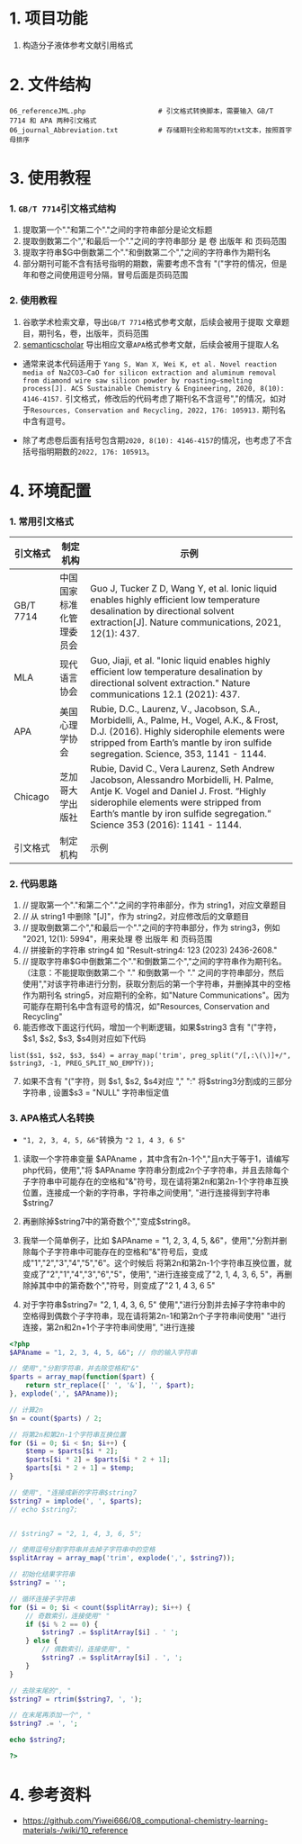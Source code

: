 # 1. 项目功能

1. 构造分子液体参考文献引用格式

# 2. 文件结构

```
06_referenceJML.php                  # 引文格式转换脚本，需要输入 GB/T 7714 和 APA 两种引文格式
06_journal_Abbreviation.txt          # 存储期刊全称和简写的txt文本，按照首字母排序
```

# 3. 使用教程

### 1. `GB/T 7714`引文格式结构

1. 提取第一个"."和第二个"."之间的字符串部分是论文标题
2. 提取倒数第二个","和最后一个"."之间的字符串部分 是 卷 出版年 和 页码范围
3. 提取字符串$G中倒数第二个"."和倒数第二个","之间的字符串作为期刊名
4. 部分期刊可能不含有括号指明的期数，需要考虑不含有 "("字符的情况，但是年和卷之间使用逗号分隔，冒号后面是页码范围


### 2. 使用教程

1. 谷歌学术检索文章，导出`GB/T 7714`格式参考文献，后续会被用于提取 文章题目，期刊名，卷，出版年，页码范围
2. [semanticscholar](https://www.semanticscholar.org/) 导出相应文章`APA`格式参考文献，后续会被用于提取人名

- 通常来说本代码适用于 `Yang S, Wan X, Wei K, et al. Novel reaction media of Na2CO3–CaO for silicon extraction and aluminum removal from diamond wire saw silicon powder by roasting–smelting process[J]. ACS Sustainable Chemistry & Engineering, 2020, 8(10): 4146-4157.` 引文格式，修改后的代码考虑了期刊名不含逗号","的情况，如对于`Resources, Conservation and Recycling, 2022, 176: 105913.` 期刊名中含有逗号。

- 除了考虑卷后面有括号包含期`2020, 8(10): 4146-4157`的情况，也考虑了不含括号指明期数的`2022, 176: 105913`。



# 4. 环境配置

### 1. 常用引文格式


| 引文格式   | 制定机构   | 示例   |
|-------|-------|-------|
| GB/T 7714 | 中国国家标准化管理委员会 | Guo J, Tucker Z D, Wang Y, et al. Ionic liquid enables highly efficient low temperature desalination by directional solvent extraction[J]. Nature communications, 2021, 12(1): 437. |
| MLA | 现代语言协会 | Guo, Jiaji, et al. "Ionic liquid enables highly efficient low temperature desalination by directional solvent extraction." Nature communications 12.1 (2021): 437. |
| APA | 美国心理学协会 | Rubie, D.C., Laurenz, V., Jacobson, S.A., Morbidelli, A., Palme, H., Vogel, A.K., & Frost, D.J. (2016). Highly siderophile elements were stripped from Earth’s mantle by iron sulfide segregation. Science, 353, 1141 - 1144. |
| Chicago   | 芝加哥大学出版社   | Rubie, David C., Vera Laurenz, Seth Andrew Jacobson, Alessandro Morbidelli, H. Palme, Antje K. Vogel and Daniel J. Frost. “Highly siderophile elements were stripped from Earth’s mantle by iron sulfide segregation.” Science 353 (2016): 1141 - 1144.   |
| 引文格式   | 制定机构   | 示例   |


### 2. 代码思路

1. // 提取第一个"."和第二个"."之间的字符串部分，作为 string1，对应文章题目
2. // 从 string1 中删除 "[J]"，作为 string2，对应修改后的文章题目
3. // 提取倒数第二个","和最后一个"."之间的字符串部分，作为 string3，例如 "2021, 12(1): 5994"，用来处理 卷 出版年 和 页码范围
4. // 拼接新的字符串 string4   如 "Result-string4: 123 (2023) 2436-2608."
5. // 提取字符串$G中倒数第二个"."和倒数第二个","之间的字符串作为期刊名。 （注意：不能提取倒数第二个 "." 和倒数第一个 "." 之间的字符串部分，然后 使用","对该字符串进行分割，获取分割后的第一个字符串，并删掉其中的空格作为期刊名 string5，对应期刊的全称，如"Nature Communications"。因为可能存在期刊名中含有逗号的情况，如"Resources, Conservation and Recycling"
6. 能否修改下面这行代码，增加一个判断逻辑，如果$string3 含有 "("字符，$s1, $s2, $s3, $s4则对应如下代码
```
list($s1, $s2, $s3, $s4) = array_map('trim', preg_split("/[,:\(\)]+/", $string3, -1, PREG_SPLIT_NO_EMPTY));
```
7. 如果不含有 "("字符，则 $s1, $s2, $s4对应 ","  ":" 将$string3分割成的三部分字符串 , 设置$s3 = "NULL" 字符串恒定值


### 3. APA格式人名转换

- `"1, 2, 3, 4, 5, &6"`转换为 `"2 1, 4 3, 6 5"`


1. 读取一个字符串变量 $APAname ，其中含有2n-1个","且n大于等于1，请编写php代码，使用","将 $APAname 字符串分割成2n个子字符串，并且去除每个子字符串中可能存在的空格和"&"符号，现在请将第2n和第2n-1个字符串互换位置，连接成一个新的字符串，字符串之间使用", "进行连接得到字符串$string7

2. 再删除掉$string7中的第奇数个","变成$string8。

3. 我举一个简单例子，比如 $APAname = "1, 2, 3, 4, 5, &6"，使用","分割并删除每个子字符串中可能存在的空格和"&"符号后，变成成"1","2","3","4","5","6"。这个时候后 将第2n和第2n-1个字符串互换位置，就变成了"2","1","4","3","6","5"，使用", "进行连接变成了"2, 1, 4, 3, 6, 5"，再删除掉其中中的第奇数个","符号，则变成了"2 1, 4 3, 6 5"

4. 对于字符串$string7= "2, 1, 4, 3, 6, 5" 使用","进行分割并去掉子字符串中的空格得到偶数个子字符串，现在请将第2n-1和第2n个子字符串间使用" "进行连接，第2n和2n+1个子字符串间使用", "进行连接



```php
<?php
$APAname = "1, 2, 3, 4, 5, &6"; // 你的输入字符串

// 使用","分割字符串，并去除空格和"&"
$parts = array_map(function($part) {
    return str_replace([' ', '&'], '', $part);
}, explode(',', $APAname));

// 计算2n
$n = count($parts) / 2;

// 将第2n和第2n-1个字符串互换位置
for ($i = 0; $i < $n; $i++) {
    $temp = $parts[$i * 2];
    $parts[$i * 2] = $parts[$i * 2 + 1];
    $parts[$i * 2 + 1] = $temp;
}

// 使用", "连接成新的字符串$string7
$string7 = implode(', ', $parts);
// echo $string7;


// $string7 = "2, 1, 4, 3, 6, 5";

// 使用逗号分割字符串并去掉子字符串中的空格
$splitArray = array_map('trim', explode(',', $string7));

// 初始化结果字符串
$string7 = '';

// 循环连接子字符串
for ($i = 0; $i < count($splitArray); $i++) {
    // 奇数索引，连接使用" "
    if ($i % 2 == 0) {
        $string7 .= $splitArray[$i] . ' ';
    } else {
        // 偶数索引，连接使用", "
        $string7 .= $splitArray[$i] . ', ';
    }
}

// 去除末尾的", "
$string7 = rtrim($string7, ', ');

// 在末尾再添加一个", "
$string7 .= ', ';

echo $string7;

?>
```

# 4. 参考资料

- https://github.com/Yiwei666/08_computional-chemistry-learning-materials-/wiki/10_reference
